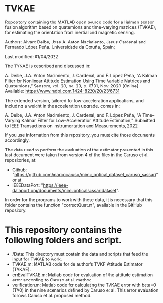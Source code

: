 # TVKAE
Repository containing the MATLAB open source code for a Kalman sensor fusion algorithm based on quaternions 
and time-varying matrices (TVKAE), for estimating the orientation from inertial and magnetic sensing.

Authors: Alvaro Deibe, Jose A. Anton Nacimiento, Jesus Cardenal and Fernando López Peña.
Universidade da Coruña, Spain; 

Last modified: 01/04/2022

The TVKAE is described and discussed in: 

A. Deibe, J.A. Anton Nacimiento, J. Cardenal, and F. López Peña, 
“A Kalman Filter for Nonlinear Attitude Estimation Using Time Variable Matrices and Quaternions,” 
Sensors, vol. 20, no. 23, p. 6731, Nov. 2020 [Online]. 
Available: https://www.mdpi.com/1424-8220/20/23/6731

The extended version, tailored for low-acceleration applications, and including a weight in the acceleration upgrade, comes in:

A. Deibe, J.A. Anton Nacimiento, J. Cardenal, and F. López Peña, 
"A Time–Varying Kalman Filter for Low–Acceleration Attitude Estimation,"
Submitted to IEEE Transactions on Instrumentation and Measurements, 2022

If you use information from this repository, you must cite those documents accordingly.

The data used to perform the evaluation of the estimator presented in this last document were taken from 
version 4 of the files in the Caruso et al. repositories, at:

  - Github: "https://github.com/marcocaruso/mimu_optical_dataset_caruso_sassari" or at
  - IEEEDataPort: "https://ieee-dataport.org/documents/mimuopticalsassaridataset".

In order for the programs to work with these data, it is necessary that this folder contains the function 
"correctQuat.m", available in the GitHub repository.

# This repository contains the following folders and script.

- /Data: This directory must contain the data and scripts that feed the input for TVKAE to work.
- TVKAE.m: MATLAB code for de author's TVKF Attitude Estimator (TVKAE). 
- errEvalTVKAE.m: Matlab code for evaluation of the attitude estimation error according to Caruso et al. method.
- verification.m:  Matlab code for calculating the TVKAE error with beta=0 (TV0) in the nine scenarios defined by Caruso et al. 
This error evaluation follows Caruso et al. proposed method.

